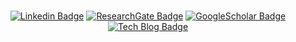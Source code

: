 ### 


  <div align=center>

 
  [![Linkedin Badge](https://img.shields.io/badge/-LinkedIn-blue?style=flat-square&logo=Linkedin&logoColor=white&link=https://www.linkedin.com/in/nadongjun/)](https://www.linkedin.com/in/nadongjun/)
  [![ResearchGate Badge](https://img.shields.io/badge/-ResearchGate-white?style=flat-square&logo=researchgate&link=https://www.researchgate.net/profile/Dongjun_Na2)](https://www.researchgate.net/profile/Dongjun_Na2/)
  [![GoogleScholar Badge](https://img.shields.io/badge/-GoogleScholar-white?style=flat-square&logo=Google%20Scholar&link=https://scholar.google.com/citations?user=0cT9zBkAAAAJ&hl=en)](https://scholar.google.com/citations?user=0cT9zBkAAAAJ&hl=en)
    [![Tech Blog Badge](http://img.shields.io/badge/-DBpia-red?style=flat-square&link=https://www.dbpia.co.kr/author/authorDetail?ancId=4593411)](https://www.dbpia.co.kr/author/authorDetail?ancId=4593411)
  </div>

<!--
**nadongjun/nadongjun** is a ✨ _special_ ✨ repository because its `README.md` (this file) appears on your GitHub profile.
   [![SciProfiles Badge](https://img.shields.io/badge/-SciProfiles-9cf?style=flat-square&link=https://sciprofiles.com/profile/dongjunna)](https://sciprofiles.com/profile/dongjunna)
  [![Anurag's github stats](https://github-readme-stats.vercel.app/api?username=nadongjun&show_icons=true&theme=dark)](https://github.com/anuraghazra/github-readme-stats)  
  
  [![Top Langs](https://github-readme-stats.vercel.app/api/top-langs/?username=nadongjun&layout=compact)](https://github.com/nadongjun/github-readme-stats)

Here are some ideas to get you started:

  <div align=center>

[![Hits](https://hits.seeyoufarm.com/api/count/incr/badge.svg?url=https%3A%2F%2Fgithub.com%2Fnadongjun&count_bg=%23506CC4&title_bg=%23000000&icon=iconify.svg&icon_color=%23506CC4&title=hits&edge_flat=false)](https://hits.seeyoufarm.com)
</div>
- 🔭 I’m currently working on ...
- 🌱 I’m currently learning ...
- 👯 I’m looking to collaborate on ...
- 🤔 I’m looking for help with ...
- 💬 Ask me about ...
- 📫 How to reach me: ...
- 😄 Pronouns: ...
- ⚡ Fun fact: ...
-->
